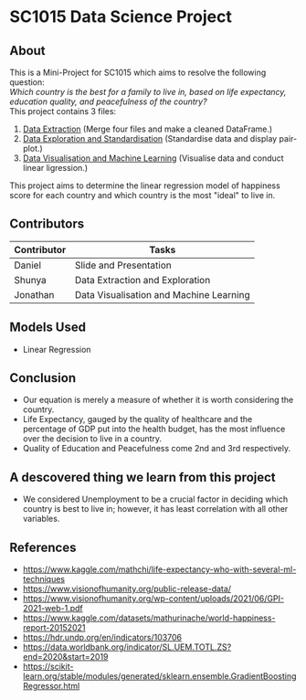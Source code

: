 # SC1015 Data Science Project

## About
This is a Mini-Project for SC1015 which aims to resolve the following question:<br>
*Which country is the best for a family to live in, based on life expectancy, education quality, and peacefulness of the country?*<br>
This project contains 3 files:
1. [Data Extraction](https://github.com/Pxun02/ntu_sc1015_proj_group8/blob/main/Data%20Extraction%20and%20Standardisation.ipynb) (Merge four files and make a cleaned DataFrame.)
2. [Data Exploration and Standardisation](https://github.com/Pxun02/ntu_sc1015_proj_group8/blob/main/Data%20Extraction.ipynb) (Standardise data and display pair-plot.)
3. [Data Visualisation and Machine Learning](https://github.com/Pxun02/ntu_sc1015_proj_group8/blob/main/Data%20VIsualisation%20and%20Machine%20Learning.ipynb) (Visualise data and conduct linear ligression.)

This project aims to determine the linear regression model of happiness score for each country and which country is the most "ideal" to live in.

## Contributors
| Contributor | Tasks |
--------------| ------|
|Daniel|Slide and Presentation|
|Shunya|Data Extraction and Exploration|
|Jonathan|Data Visualisation and Machine Learning|


## Models Used
* Linear Regression

## Conclusion
* Our equation is merely a measure of whether it is worth considering the country.
* Life Expectancy, gauged by the quality of healthcare and the percentage of GDP put into the health budget, has the most influence over the decision to live in a country.
* Quality of Education and Peacefulness come 2nd and 3rd respectively.

## A descovered thing we learn from this project
* We considered Unemployment to be a crucial factor in deciding which country is best to live in; however, it has least correlation with all other variables.

## References
* https://www.kaggle.com/mathchi/life-expectancy-who-with-several-ml-techniques
* https://www.visionofhumanity.org/public-release-data/
* https://www.visionofhumanity.org/wp-content/uploads/2021/06/GPI-2021-web-1.pdf 
* https://www.kaggle.com/datasets/mathurinache/world-happiness-report-20152021 
* https://hdr.undp.org/en/indicators/103706 
* https://data.worldbank.org/indicator/SL.UEM.TOTL.ZS?end=2020&start=2019 
* https://scikit-learn.org/stable/modules/generated/sklearn.ensemble.GradientBoostingRegressor.html

